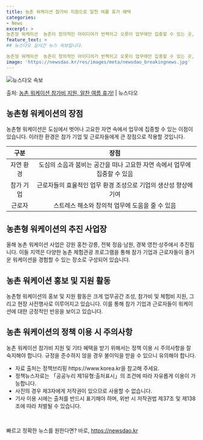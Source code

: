 ```yaml
---
title: 농촌 워케이션 참가비 지원으로 알찬 여름 휴가 혜택
categories:
- News
excerpt: >
농촌형 워케이션  농촌이 창의적인 아이디어가 반짝이고 오롯이 업무에만 집중할 수 있는 곳, 답답한 도심을 벗…
feature_text: >
## 뉴스다오 실시간 뉴스 속보입니다.

농촌형 워케이션  농촌이 창의적인 아이디어가 반짝이고 오롯이 업무에만 집중할 수 있는 곳, 답답한 도심을 벗…
image: 'https://newsdao.kr/res/images/meta/newsdao_breakingnews.jpg'
---
```


![뉴스다오 속보](https://newsdao.kr/res/images/meta/newsdao_breakingnews.jpg)

<p>출처: <a href="https://newsdao.kr/4639" rel="dofollow">농촌 워케이션 참가비 지원, 알찬 여름 휴가!</a> | 뉴스다오</p>

<h2 data-ke-size="size26">농촌형 워케이션의 장점</h2>
<p data-ke-size="size16">농촌형 워케이션은 도심에서 벗어나 고요한 자연 속에서 업무에 집중할 수 있는 이점이 있습니다. 이러한 환경은 참가 기업 및 근로자들에게 큰 장점으로 작용할 것입니다.</p>
<table>
<thead>
<tr>
<th style="text-align: center;">구분</th>
<th style="text-align: center;">장점</th>
</tr>
</thead>
<tbody>
<tr>
<td style="text-align: center;">자연 환경</td>
<td style="text-align: center;">도심의 소음과 붐비는 공간을 떠나 고요한 자연 속에서 업무에 집중할 수 있음</td>
</tr>
<tr>
<td style="text-align: center;">참가 기업</td>
<td style="text-align: center;">근로자들의 효율적인 업무 환경 조성으로 기업의 생산성 향상에 기여</td>
</tr>
<tr>
<td style="text-align: center;">근로자</td>
<td style="text-align: center;">스트레스 해소와 창의적 업무에 도움을 줄 수 있음</td>
</tr>
</tbody>
</table>

<h2 data-ke-size="size26">농촌형 워케이션의 추진 사업장</h2>
<p data-ke-size="size16">올해 농촌 워케이션 사업은 강원 홍천·강릉, 전북 정읍·남원, 경북 영천·상주에서 추진됩니다. 이들 지역은 다양한 농촌 체험관광 프로그램을 통해 참가 기업과 근로자들이 즐거운 워케이션을 경험할 수 있는 장소로 구성되어 있습니다.</p>

<h2 data-ke-size="size26">농촌 워케이션 홍보 및 지원 활동</h2>
<p data-ke-size="size16">농촌형 워케이션의 홍보 및 지원 활동은 크게 업무공간 조성, 참가비 및 체험비 지원, 그리고 현장 사전행사로 이루어지고 있습니다. 이를 통해 참가 기업과 근로자들이 워케이션에 대한 긍정적인 반응을 보이고 있습니다.</p>

<h2 data-ke-size="size26">농촌 워케이션의 정책 이용 시 주의사항</h2>
<p data-ke-size="size16">농촌 워케이션 참가비 지원 및 기타 혜택을 받기 위해서는 정책 이용 시 주의사항을 잘 숙지해야 합니다. 규정을 준수하지 않을 경우 불이익을 받을 수 있으니 유의해야 합니다.</p>
<ul>
<li>자료 출처는 정책브리핑 https://www.korea.kr을 참고해 주세요.</li>
<li>정책뉴스자료는 「공공누리 제1유형:출처표시」의 조건에 따라 자유롭게 이용이 가능합니다.</li>
<li>사진의 경우 제3자에게 저작권이 있으므로 사용할 수 없습니다.</li>
<li>기사 이용 시에는 출처를 반드시 표기해야 하며, 위반 시 저작권법 제37조 및 제138조에 따라 처벌될 수 있습니다.</li>
</ul>
<p data-ke-size="size16">&nbsp;</p> 

빠르고 정확한 뉴스를 원한다면? 바로, <a href="https://newsdao.kr" rel="dofollow">https://newsdao.kr</a>


    
